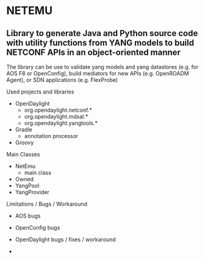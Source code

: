 

# NETEMU

## Library to generate Java and Python source code with utility functions from YANG models to build NETCONF APIs in an object-oriented manner

The library can be use to validate yang models and yang datastores (e.g. for AOS F8 or OpenConfig), build mediators for new APIs (e.g. OpenROADM Agent), or SDN applications (e.g. FlexProbe)

Used projects and libraries
- OpenDaylight
    - org.opendaylight.netconf.*
    - org.opendaylight.mdsal.*
    - org.opendaylight.yangtools.*
-  Gradle
    - annotation processor
- Groovy

Main Classes

* NetEmu
    - main class
* Owned
* YangPool
* YangProvider


Limitations / Bugs / Workaround
- AOS bugs
- OpenConfig bugs

- OpenDaylight bugs / fixes / workaround

-

